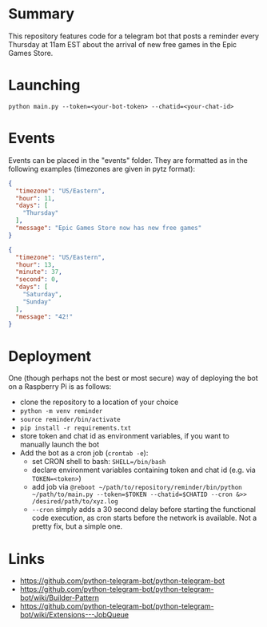 # Summary

This repository features code for a telegram bot that posts a reminder every Thursday at 11am EST
about the arrival of new free games in the Epic Games Store.

# Launching

```
python main.py --token=<your-bot-token> --chatid=<your-chat-id>
```

# Events

Events can be placed in the "events" folder.
They are formatted as in the following examples (timezones are given in pytz format):

```JSON
{
  "timezone": "US/Eastern",
  "hour": 11,
  "days": [
    "Thursday"
  ],
  "message": "Epic Games Store now has new free games"
}
```

```JSON
{
  "timezone": "US/Eastern",
  "hour": 13,
  "minute": 37,
  "second": 0,
  "days": [
    "Saturday",
    "Sunday"
  ],
  "message": "42!"
}
```

# Deployment

One (though perhaps not the best or most secure) way of deploying the bot on a Raspberry Pi is as follows:

- clone the repository to a location of your choice
- `python -m venv reminder`
- `source reminder/bin/activate`
- `pip install -r requirements.txt`
- store token and chat id as environment variables, if you want to manually launch the bot
- Add the bot as a cron job (`crontab -e`):
  - set CRON shell to bash: `SHELL=/bin/bash`
  - declare environment variables containing token and chat id (e.g. via `TOKEN=<token>`)
  - add job via `@reboot ~/path/to/repository/reminder/bin/python ~/path/to/main.py --token=$TOKEN --chatid=$CHATID --cron &>> /desired/path/to/xyz.log`
  - `--cron` simply adds a 30 second delay before starting the functional code execution, as cron starts before the network is available. Not a pretty fix, but a simple one.

# Links

- https://github.com/python-telegram-bot/python-telegram-bot
- https://github.com/python-telegram-bot/python-telegram-bot/wiki/Builder-Pattern
- https://github.com/python-telegram-bot/python-telegram-bot/wiki/Extensions---JobQueue
